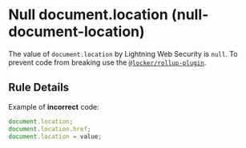 # Null document.location (null-document-location)

The value of `document.location` by Lightning Web Security is `null`. To prevent
code from breaking use the [`@locker/rollup-plugin`].

## Rule Details

Example of **incorrect** code:

```js
document.location;
document.location.href;
document.location = value;
```

[`@locker/rollup-plugin`]: https://www.npmjs.com/package/@locker/rollup-plugin
